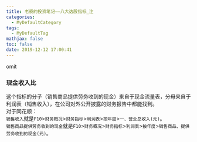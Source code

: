 ```yaml
---
title: 老裘的投资笔记——八大选股指标_注
categories:
  - MyDefaultCategory
tags:
  - MyDefaultTag
mathjax: false
toc: false
date: 2019-12-12 17:00:41
---
```

omit
<!--more-->

### 现金收入比
这个指标的分子（销售商品提供劳务收到的现金）来自于现金流量表，分母来自于利润表（销售收入），在公司对外公开披露的财务报告中都能找到。  
对于同花顺：  
`销售收入`就是`F10`>`财务概况`>`财务指标`>`利润表`>`按年度`>`一、营业总收入(元)`。  
`销售商品提供劳务收到的现金`就是`F10`>`财务概况`>`财务指标`>`利润表`>`按年度`>`销售商品、提供劳务收到的现金(元)`。  
